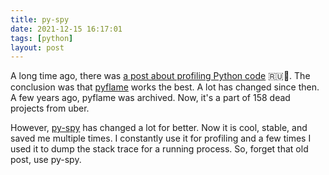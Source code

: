 ```yaml
---
title: py-spy
date: 2021-12-15 16:17:01
tags: [python]
layout: post
---
```


A long time ago, there was [a post about profiling Python code](https://t.me/itgram_channel/281) 🇷🇺🐍. The conclusion was that [pyflame](https://github.com/uber-archive/pyflame) works the best. A lot has changed since then. A few years ago, pyflame was archived. Now, it's a part of 158 dead projects from uber.

However, [py-spy](https://github.com/benfred/py-spy) has changed a lot for better. Now it is cool, stable, and saved me multiple times. I constantly use it for profiling and a few times I used it to dump the stack trace for a running process. So, forget that old post, use py-spy.
